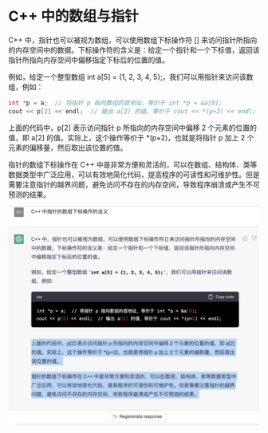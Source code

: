 # C++ 中的数组与指针

C++ 中，指针也可以被视为数组，可以使用数组下标操作符 [] 来访问指针所指向的内存空间中的数据。下标操作符的含义是：给定一个指针和一个下标值，返回该指针所指向内存空间中偏移指定下标后的位置的值。

例如，给定一个整型数组 int a[5] = {1, 2, 3, 4, 5};，我们可以用指针来访问该数组，例如：

```c++
int *p = a;  // 将指针 p 指向数组的首地址，等价于 int *p = &a[0];
cout << p[2] << endl;  // 输出 a[2] 的值，等价于 cout << *(p+2) << endl;
```

上面的代码中，p[2] 表示访问指针 p 所指向的内存空间中偏移 2 个元素的位置的值，即 a[2] 的值。实际上，这个操作等价于 *(p+2)，也就是将指针 p 加上 2 个元素的偏移量，然后取出该位置的值。

指针的数组下标操作在 C++ 中是非常方便和灵活的，可以在数组、结构体、类等数据类型中广泛应用，可以有效地简化代码，提高程序的可读性和可维护性。但是需要注意指针的越界问题，避免访问不存在的内存空间，导致程序崩溃或产生不可预测的结果。

![c_p_p_pointer_arry.png](./imgaes/c_p_p_pointer_arry.png)

